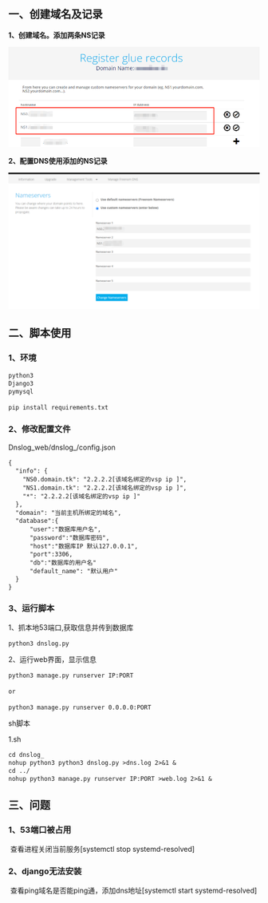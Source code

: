 

## 一、创建域名及记录



**1、创建域名。添加两条NS记录**

![image-20220608103244675](Readme/clipboard.png)

**2、配置DNS使用添加的NS记录**

![image-20220608103244675](Readme/image-20220608103244675.png)

## 二、脚本使用

### 1、环境


```
python3
Django3
pymysql

pip install requirements.txt 
```

### 2、修改配置文件

Dnslog_web/dnslog_/config.json

```
{
  "info": {
    "NS0.domain.tk": "2.2.2.2[该域名绑定的vsp ip ]",
    "NS1.domain.tk": "2.2.2.2[该域名绑定的vsp ip ]",
    "*": "2.2.2.2[该域名绑定的vsp ip ]"
  },
  "domain": "当前主机所绑定的域名",
  "database":{
	  "user":"数据库用户名",
	  "password":"数据库密码",
	  "host":"数据库IP 默认127.0.0.1",
	  "port":3306,
	  "db":"数据库的用户名"
	  "default_name": "默认用户"
  }
}
```

### 3、运行脚本

1、抓本地53端口,获取信息并传到数据库

```
python3 dnslog.py
```



2、运行web界面，显示信息

```
python3 manage.py runserver IP:PORT

or

python3 manage.py runserver 0.0.0.0:PORT
```



sh脚本

1.sh

```
cd dnslog_
nohup python3 python3 dnslog.py >dns.log 2>&1 &
cd ../
nohup python3 manage.py runserver IP:PORT >web.log 2>&1 &
```



## 三、问题

### 1、53端口被占用

​	查看进程关闭当前服务[systemctl stop systemd-resolved]

### 2、django无法安装

​	查看ping域名是否能ping通，添加dns地址[systemctl start systemd-resolved]
